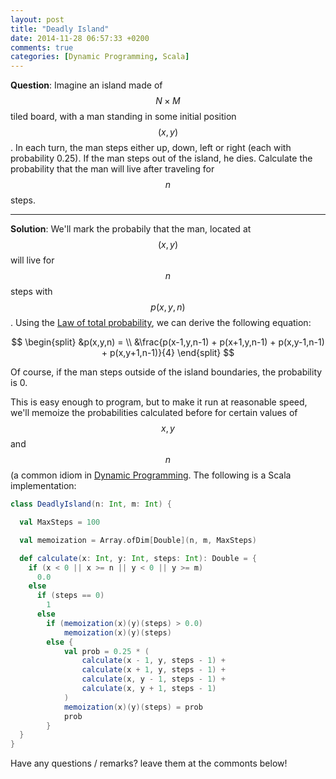 ```yaml
---
layout: post
title: "Deadly Island"
date: 2014-11-28 06:57:33 +0200
comments: true
categories: [Dynamic Programming, Scala]
---
```


**Question**: Imagine an island made of $$N \times M$$ tiled board, with a man standing in some initial position $$(x,y)$$. In each turn, the man steps either up, down, left or right (each
with probability 0.25). If the man steps out of the island, he dies. Calculate the probability that the man will live after traveling for $$n$$ steps.

---

**Solution**: We'll mark the probabily that the man, located at $$(x,y)$$ will live for $$n$$ steps with $$p(x,y,n)$$. Using the [Law of total probability](http://en.wikipedia.org/wiki/Law_of_total_probability),
we can derive the following equation: 

$$
\begin{split}
&p(x,y,n) = \\ &\frac{p(x-1,y,n-1) + p(x+1,y,n-1) + p(x,y-1,n-1) + p(x,y+1,n-1)}{4}
\end{split}
$$ 

Of course, if the man steps outside of the island boundaries, the probability is 0.
 
This is easy enough to program, but to make it run at reasonable speed, we'll memoize the probabilities calculated before for certain values of $$x,y$$ and $$n$$ (a common idiom 
in [Dynamic Programming](http://en.wikipedia.org/wiki/Dynamic_programming).
The following is a Scala implementation:

``` Scala
class DeadlyIsland(n: Int, m: Int) {

  val MaxSteps = 100 

  val memoization = Array.ofDim[Double](n, m, MaxSteps)

  def calculate(x: Int, y: Int, steps: Int): Double = {
    if (x < 0 || x >= n || y < 0 || y >= m)
      0.0
    else 
      if (steps == 0)
        1
      else 
        if (memoization(x)(y)(steps) > 0.0)
            memoization(x)(y)(steps)
        else {
            val prob = 0.25 * (
                calculate(x - 1, y, steps - 1) +
                calculate(x + 1, y, steps - 1) +
                calculate(x, y - 1, steps - 1) +
                calculate(x, y + 1, steps - 1)
            )
            memoization(x)(y)(steps) = prob
            prob
        }
  }
}
```
Have any questions / remarks? leave them at the commonts below!
 
